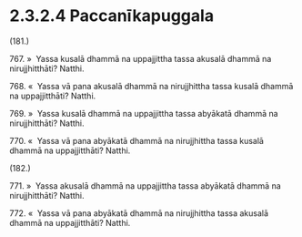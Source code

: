 # 2.3.2.4 Paccanīkapuggala

(181.)

767\. »  Yassa kusalā dhammā na uppajjittha tassa akusalā dhammā na nirujjhitthāti? Natthi.

768\. «  Yassa vā pana akusalā dhammā na nirujjhittha tassa kusalā dhammā na uppajjitthāti? Natthi.

769\. »  Yassa kusalā dhammā na uppajjittha tassa abyākatā dhammā na nirujjhitthāti? Natthi.

770\. «  Yassa vā pana abyākatā dhammā na nirujjhittha tassa kusalā dhammā na uppajjitthāti? Natthi.

(182.)

771\. »  Yassa akusalā dhammā na uppajjittha tassa abyākatā dhammā na nirujjhitthāti? Natthi.

772\. «  Yassa vā pana abyākatā dhammā na nirujjhittha tassa akusalā dhammā na uppajjitthāti? Natthi.
